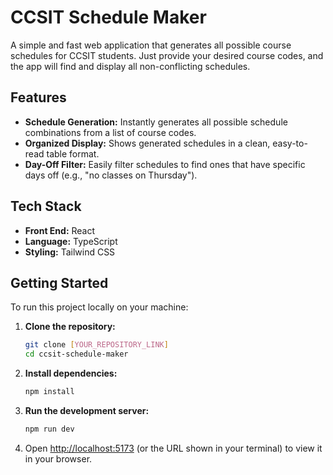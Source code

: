 # CCSIT Schedule Maker

A simple and fast web application that generates all possible course schedules for CCSIT students. Just provide your desired course codes, and the app will find and display all non-conflicting schedules.

## Features

* **Schedule Generation:** Instantly generates all possible schedule combinations from a list of course codes.
* **Organized Display:** Shows generated schedules in a clean, easy-to-read table format.
* **Day-Off Filter:** Easily filter schedules to find ones that have specific days off (e.g., "no classes on Thursday").

## Tech Stack

* **Front End:** React
* **Language:** TypeScript
* **Styling:** Tailwind CSS

## Getting Started

To run this project locally on your machine:

1.  **Clone the repository:**
    ```sh
    git clone [YOUR_REPOSITORY_LINK]
    cd ccsit-schedule-maker
    ```

2.  **Install dependencies:**
    ```sh
    npm install
    ```

3.  **Run the development server:**
    ```sh
    npm run dev
    ```

4.  Open [http://localhost:5173](http://localhost:5173) (or the URL shown in your terminal) to view it in your browser.